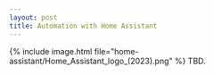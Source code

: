 ```yaml
---
layout: post
title: Automation with Home Assistant
---
```

{% include image.html file="home-assistant/Home_Assistant_logo_(2023).png" %}
TBD.